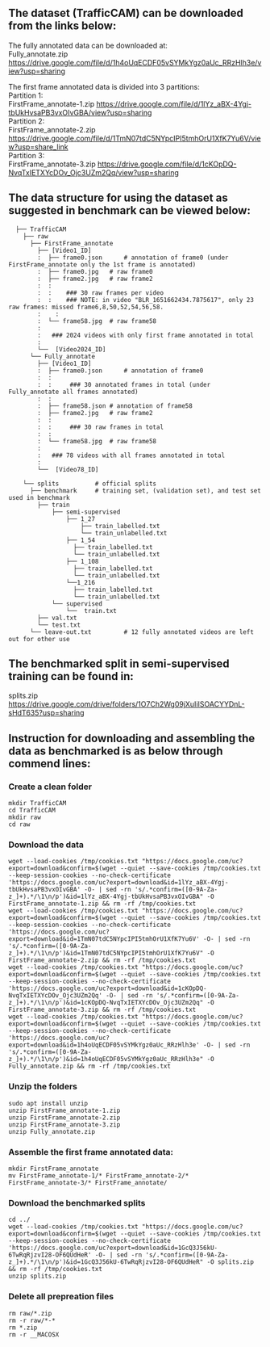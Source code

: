 ## The dataset (TrafficCAM) can be downloaded from the links below:
The fully annotated data can be downloaded at:  
Fully_annotate.zip https://drive.google.com/file/d/1h4oUqECDF05vSYMkYgz0aUc_RRzHlh3e/view?usp=sharing  

The first frame annotated data is divided into 3 partitions:  
Partition 1:  
FirstFrame_annotate-1.zip https://drive.google.com/file/d/1lYz_aBX-4Ygj-tbUkHvsaPB3vxOIvGBA/view?usp=sharing  
Partition 2:   
FirstFrame_annotate-2.zip https://drive.google.com/file/d/1TmN07tdC5NYpcIPI5tmhOrU1XfK7Yu6V/view?usp=share_link  
Partition 3:   
FirstFrame_annotate-3.zip https://drive.google.com/file/d/1cKOpDQ-NvqTxIETXYcDOv_Ojc3UZm2Qq/view?usp=sharing

## The data structure for using the dataset as suggested in benchmark can be viewed below:
      ├── TrafficCAM
        ├── raw
          ├── FirstFrame_annotate
            ├── [Video1_ID]
            :  ├── frame0.json   	# annotation of frame0 (under FirstFrame_annotate only the 1st frame is annotated)
            :  ├── frame0.jpg	# raw frame0
            :  ├── frame2.jpg	# raw frame2
            :  :
            :  :	### 30 raw frames per video 
            :  :	### NOTE: in video "BLR_1651662434.7875617", only 23 raw frames: missed frame6,8,50,52,54,56,58.
            :	 :		        
            :  └── frame58.jpg	# raw frame58
            :
            :	### 2024 videos with only first frame annotated in total
            :
            └──  [Video2024_ID] 	 
          └── Fully_annotate
            ├── [Video1_ID]
            :  ├── frame0.json   	# annotation of frame0
            :  :
            :  :	 ### 30 annotated frames in total (under Fully_annotate all frames annotated)
            :  :
            :  ├── frame58.json	# annotation of frame58
            :  ├── frame2.jpg	# raw frame2
            :  :
            :  :	 ### 30 raw frames in total
            :  :
            :  └── frame58.jpg	# raw frame58
            :	
            :	### 78 videos with all frames annotated in total
            :	
            └──  [Video78_ID]
       
        └── splits          # official splits
          ├── benchmark     # training set, (validation set), and test set used in benchmark
            ├── train
                ├── semi-supervised
                    ├── 1_27
                        ├── train_labelled.txt
                        └── train_unlabelled.txt
                    ├── 1_54
                      ├── train_labelled.txt
                      └── train_unlabelled.txt
                    ├── 1_108
                      ├── train_labelled.txt
                      └── train_unlabelled.txt
                    └──1_216
                      ├── train_labelled.txt
                      └── train_unlabelled.txt
                └── supervised
                    └──  train.txt
            ├── val.txt
            └── test.txt
          └── leave-out.txt			# 12 fully annotated videos are left out for other use




## The benchmarked split in semi-supervised training can be found in:
splits.zip https://drive.google.com/drive/folders/1O7Ch2Wg09jXuIiISOACYYDnL-sHdT635?usp=sharing


## Instruction for downloading and assembling the data as benchmarked is as below through commend lines:

### Create a clean folder
```
mkdir TrafficCAM
cd TrafficCAM
mkdir raw
cd raw
```

### Download the data
```
wget --load-cookies /tmp/cookies.txt "https://docs.google.com/uc?export=download&confirm=$(wget --quiet --save-cookies /tmp/cookies.txt --keep-session-cookies --no-check-certificate 'https://docs.google.com/uc?export=download&id=1lYz_aBX-4Ygj-tbUkHvsaPB3vxOIvGBA' -O- | sed -rn 's/.*confirm=([0-9A-Za-z_]+).*/\1\n/p')&id=1lYz_aBX-4Ygj-tbUkHvsaPB3vxOIvGBA" -O FirstFrame_annotate-1.zip && rm -rf /tmp/cookies.txt 
wget --load-cookies /tmp/cookies.txt "https://docs.google.com/uc?export=download&confirm=$(wget --quiet --save-cookies /tmp/cookies.txt --keep-session-cookies --no-check-certificate 'https://docs.google.com/uc?export=download&id=1TmN07tdC5NYpcIPI5tmhOrU1XfK7Yu6V' -O- | sed -rn 's/.*confirm=([0-9A-Za-z_]+).*/\1\n/p')&id=1TmN07tdC5NYpcIPI5tmhOrU1XfK7Yu6V" -O FirstFrame_annotate-2.zip && rm -rf /tmp/cookies.txt
wget --load-cookies /tmp/cookies.txt "https://docs.google.com/uc?export=download&confirm=$(wget --quiet --save-cookies /tmp/cookies.txt --keep-session-cookies --no-check-certificate 'https://docs.google.com/uc?export=download&id=1cKOpDQ-NvqTxIETXYcDOv_Ojc3UZm2Qq' -O- | sed -rn 's/.*confirm=([0-9A-Za-z_]+).*/\1\n/p')&id=1cKOpDQ-NvqTxIETXYcDOv_Ojc3UZm2Qq" -O FirstFrame_annotate-3.zip && rm -rf /tmp/cookies.txt
wget --load-cookies /tmp/cookies.txt "https://docs.google.com/uc?export=download&confirm=$(wget --quiet --save-cookies /tmp/cookies.txt --keep-session-cookies --no-check-certificate 'https://docs.google.com/uc?export=download&id=1h4oUqECDF05vSYMkYgz0aUc_RRzHlh3e' -O- | sed -rn 's/.*confirm=([0-9A-Za-z_]+).*/\1\n/p')&id=1h4oUqECDF05vSYMkYgz0aUc_RRzHlh3e" -O Fully_annotate.zip && rm -rf /tmp/cookies.txt
```

### Unzip the folders
```
sudo apt install unzip
unzip FirstFrame_annotate-1.zip
unzip FirstFrame_annotate-2.zip
unzip FirstFrame_annotate-3.zip
unzip Fully_annotate.zip
```

### Assemble the first frame annotated data:
```
mkdir FirstFrame_annotate
mv FirstFrame_annotate-1/* FirstFrame_annotate-2/* FirstFrame_annotate-3/* FirstFrame_annotate/
```

### Download the benchmarked splits
```
cd ../
wget --load-cookies /tmp/cookies.txt "https://docs.google.com/uc?export=download&confirm=$(wget --quiet --save-cookies /tmp/cookies.txt --keep-session-cookies --no-check-certificate 'https://docs.google.com/uc?export=download&id=1GcQ3J56kU-6TwRqRjzvI28-OF6QUdHeR' -O- | sed -rn 's/.*confirm=([0-9A-Za-z_]+).*/\1\n/p')&id=1GcQ3J56kU-6TwRqRjzvI28-OF6QUdHeR" -O splits.zip && rm -rf /tmp/cookies.txt 
unzip splits.zip
```

### Delete all prepreation files
```
rm raw/*.zip
rm -r raw/*-*
rm *.zip
rm -r __MACOSX
```
